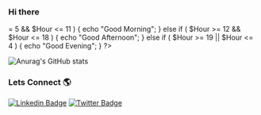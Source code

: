 ### Hi there 

<!--**njourou/njourou** is a ✨ _special_ ✨ repository because its `README.md` (this file) appears on your GitHub profile.

Here are some ideas to get you started:-->

<!--🔭 I’m currently working on ...
- 🌱 I’m currently learning ...
- 👯 I’m looking to collaborate on 
- 🤔 I’m looking for help with ...
- 💬 Ask me about ...php
- 📫 How to reach me: ...
- 😄 Pronouns: ...
- ⚡ Fun fact: ...-->

<?php

date_default_timezone_set('Asia/Calcutta');
$Hour = date('G');

if ( $Hour >= 5 && $Hour <= 11 ) {
    echo "Good Morning";
} else if ( $Hour >= 12 && $Hour <= 18 ) {
    echo "Good Afternoon";
} else if ( $Hour >= 19 || $Hour <= 4 ) {
    echo "Good Evening";
}
?>


![Anurag's GitHub stats](https://github-readme-stats.vercel.app/api?username=njourou&count_private=true&show_icons=true&theme=radical)


### Lets Connect 🌎
[![Linkedin Badge](https://img.shields.io/badge/-LinkedIn-blue?style=flat-square&logo=Linkedin&logoColor=white&link=https://www.linkedin.com/in/njoroge-itinga-432186152/)](https://www.linkedin.com/in/njoroge-itinga-432186152/) 
[![Twitter Badge](https://img.shields.io/badge/-Twitter-1ca0f1?style=flat-square&labelColor=1ca0f1&logo=twitter&logoColor=white&link=https://twitter.com/njourou)](https://twitter.com/njourou)






